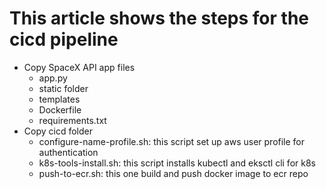 # This article shows the steps for the cicd pipeline

- Copy SpaceX API app files
    * app.py
    * static folder
    * templates
    * Dockerfile
    * requirements.txt
- Copy cicd folder
    * configure-name-profile.sh: this script set up aws user profile for authentication
    * k8s-tools-install.sh: this script installs kubectl and eksctl cli for k8s
    * push-to-ecr.sh: this one build and push docker image to ecr repo